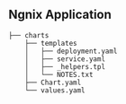 ## Ngnix Application 

```nginx-chart/
├── charts
    ├── templates
    │   ├── deployment.yaml
    │   ├── service.yaml
    │   ├── _helpers.tpl
    │   └── NOTES.txt
    ├── Chart.yaml
    └── values.yaml
```